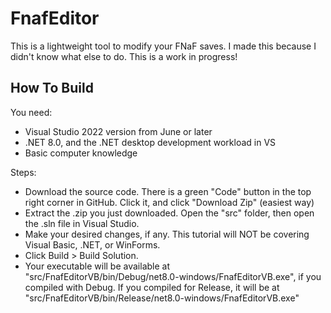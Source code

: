 # FnafEditor
This is a lightweight tool to modify your FNaF saves. I made this because I didn't know what else to do. This is a work in progress!

## How To Build
You need:
- Visual Studio 2022 version from June or later
- .NET 8.0, and the .NET desktop development workload in VS
- Basic computer knowledge

Steps:
- Download the source code. There is a green "Code" button in the top right corner in GitHub. Click it, and click "Download Zip" (easiest way)
- Extract the .zip you just downloaded. Open the "src" folder, then open the .sln file in Visual Studio.
- Make your desired changes, if any. This tutorial will NOT be covering Visual Basic, .NET, or WinForms.
- Click Build > Build Solution.
- Your executable will be available at "src/FnafEditorVB/bin/Debug/net8.0-windows/FnafEditorVB.exe", if you compiled with Debug. If you compiled for Release, it will be at "src/FnafEditorVB/bin/Release/net8.0-windows/FnafEditorVB.exe"
